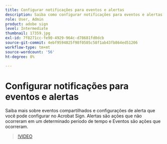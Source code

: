 ```yaml
---
title: Configurar notificações para eventos e alertas
description: Saiba como configurar notificações para eventos e alertas
role: User, Admin
product: adobe sign
level: Intermediate
thumbnail: 17359.jpg
exl-id: 7f8271cc-fe90-4929-964c-d78681fd0dcb
source-git-commit: 4ebf9594025f98f0505c58f1ab43fb864ed51206
workflow-type: tm+mt
source-wordcount: '56'
ht-degree: 0%

---
```


# Configurar notificações para eventos e alertas

Saiba mais sobre eventos compartilhados e configurações de alerta que você pode configurar no Acrobat Sign. Alertas são ações que não ocorreram em um determinado período de tempo e Eventos são ações que ocorreram.

>[!VIDEO](https://video.tv.adobe.com/v/343589?quality=12&learn=on&hidetitle=true)
